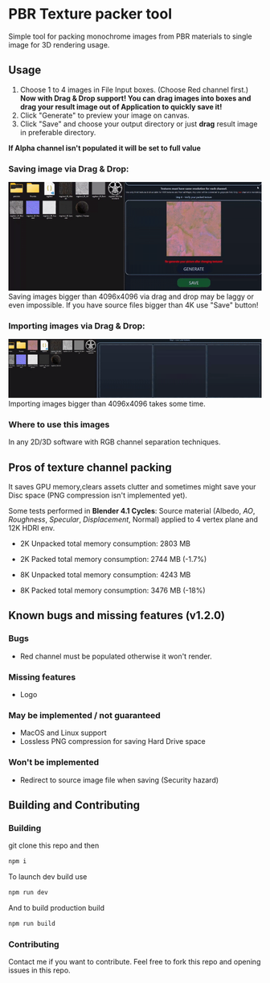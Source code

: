 # PBR Texture packer tool

Simple tool for packing monochrome images from PBR materials to single image for 3D rendering usage.

## Usage

1. Choose 1 to 4 images in File Input boxes. (Choose Red channel first.)
**Now with Drag & Drop support! You can drag images into boxes and drag your result image out of Application to quickly save it!**
2. Click "Generate" to preview your image on canvas.
3. Click "Save" and choose your output directory or just **drag** result image in preferable directory.

**If Alpha channel isn't populated it will be set to full value**

### Saving image via Drag & Drop:
![save image with d&d](https://github.com/Stanisgrox/PBR-Texture-Packer/blob/master/.github/demo.gif)
Saving images bigger than 4096x4096 via drag and drop may be laggy or even impossible. If you have source files bigger than 4K use "Save" button!

### Importing images via Drag & Drop:
![load image with d&d](https://github.com/Stanisgrox/PBR-Texture-Packer/blob/master/.github/demo2.gif)
Importing images bigger than 4096x4096 takes some time.

### Where to use this images

In any 2D/3D software with RGB channel separation techniques.

## Pros of texture channel packing

It saves GPU memory,clears assets clutter and sometimes might save your Disc space (PNG compression isn't implemented yet).

Some tests performed in **Blender 4.1 Cycles**:
Source material (Albedo, _AO_, _Roughness_, _Specular_, _Displacement_, Normal) applied to 4 vertex plane and 12K HDRI env.

- 2K Unpacked total memory consumption: 2803 MB
- 2K Packed total memory consumption: 2744 MB (-1.7%)

- 8K Unpacked total memory consumption: 4243 MB
- 8K Packed total memory consumption: 3476 MB (-18%)

## Known bugs and missing features (v1.2.0)

### Bugs
- Red channel must be populated otherwise it won't render.

### Missing features
- Logo

### May be implemented / not guaranteed
- MacOS and Linux support
- Lossless PNG compression for saving Hard Drive space

### Won't be implemented
- Redirect to source image file when saving (Security hazard)

## Building and Contributing
### Building
git clone this repo and then
```powershell
npm i
```
To launch dev build use
```bash
npm run dev
```
And to build production build
```bash
npm run build
```
### Contributing

Contact me if you want to contribute. Feel free to fork this repo and opening issues in this repo.
